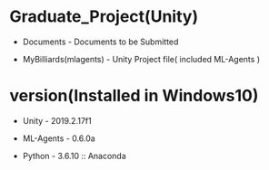 # Graduate_Project(Unity)
* Documents - Documents to be Submitted

* MyBilliards(mlagents) - Unity Project file( included ML-Agents )


# version(Installed in Windows10)

* Unity -  2019.2.17f1

* ML-Agents - 0.6.0a

* Python - 3.6.10 :: Anaconda
